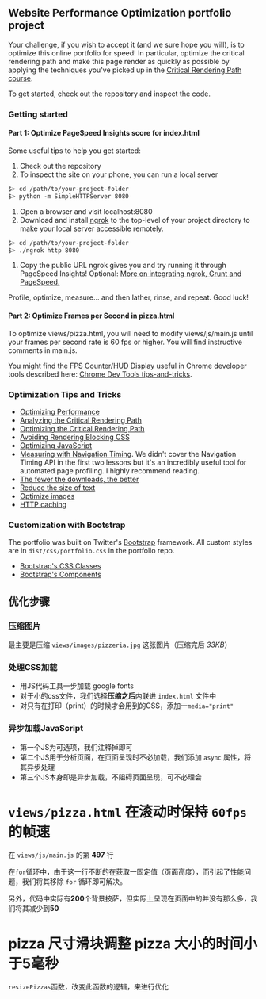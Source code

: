 ## Website Performance Optimization portfolio project

Your challenge, if you wish to accept it (and we sure hope you will), is to optimize this online portfolio for speed! In particular, optimize the critical rendering path and make this page render as quickly as possible by applying the techniques you've picked up in the [Critical Rendering Path course](https://www.udacity.com/course/ud884).

To get started, check out the repository and inspect the code.

### Getting started

#### Part 1: Optimize PageSpeed Insights score for index.html

Some useful tips to help you get started:

1. Check out the repository
1. To inspect the site on your phone, you can run a local server

  ```bash
  $> cd /path/to/your-project-folder
  $> python -m SimpleHTTPServer 8080
  ```

1. Open a browser and visit localhost:8080
1. Download and install [ngrok](https://ngrok.com/) to the top-level of your project directory to make your local server accessible remotely.

  ``` bash
  $> cd /path/to/your-project-folder
  $> ./ngrok http 8080
  ```

1. Copy the public URL ngrok gives you and try running it through PageSpeed Insights! Optional: [More on integrating ngrok, Grunt and PageSpeed.](http://www.jamescryer.com/2014/06/12/grunt-pagespeed-and-ngrok-locally-testing/)

Profile, optimize, measure... and then lather, rinse, and repeat. Good luck!

#### Part 2: Optimize Frames per Second in pizza.html

To optimize views/pizza.html, you will need to modify views/js/main.js until your frames per second rate is 60 fps or higher. You will find instructive comments in main.js. 

You might find the FPS Counter/HUD Display useful in Chrome developer tools described here: [Chrome Dev Tools tips-and-tricks](https://developer.chrome.com/devtools/docs/tips-and-tricks).

### Optimization Tips and Tricks
* [Optimizing Performance](https://developers.google.com/web/fundamentals/performance/ "web performance")
* [Analyzing the Critical Rendering Path](https://developers.google.com/web/fundamentals/performance/critical-rendering-path/analyzing-crp.html "analyzing crp")
* [Optimizing the Critical Rendering Path](https://developers.google.com/web/fundamentals/performance/critical-rendering-path/optimizing-critical-rendering-path.html "optimize the crp!")
* [Avoiding Rendering Blocking CSS](https://developers.google.com/web/fundamentals/performance/critical-rendering-path/render-blocking-css.html "render blocking css")
* [Optimizing JavaScript](https://developers.google.com/web/fundamentals/performance/critical-rendering-path/adding-interactivity-with-javascript.html "javascript")
* [Measuring with Navigation Timing](https://developers.google.com/web/fundamentals/performance/critical-rendering-path/measure-crp.html "nav timing api"). We didn't cover the Navigation Timing API in the first two lessons but it's an incredibly useful tool for automated page profiling. I highly recommend reading.
* <a href="https://developers.google.com/web/fundamentals/performance/optimizing-content-efficiency/eliminate-downloads.html">The fewer the downloads, the better</a>
* <a href="https://developers.google.com/web/fundamentals/performance/optimizing-content-efficiency/optimize-encoding-and-transfer.html">Reduce the size of text</a>
* <a href="https://developers.google.com/web/fundamentals/performance/optimizing-content-efficiency/image-optimization.html">Optimize images</a>
* <a href="https://developers.google.com/web/fundamentals/performance/optimizing-content-efficiency/http-caching.html">HTTP caching</a>

### Customization with Bootstrap
The portfolio was built on Twitter's <a href="http://getbootstrap.com/">Bootstrap</a> framework. All custom styles are in `dist/css/portfolio.css` in the portfolio repo.

* <a href="http://getbootstrap.com/css/">Bootstrap's CSS Classes</a>
* <a href="http://getbootstrap.com/components/">Bootstrap's Components</a>

## 优化步骤

### 压缩图片

最主要是压缩 `views/images/pizzeria.jpg` 这张图片（压缩完后 *33KB*）

### 处理CSS加载

- 用JS代码工具一步加载 google fonts
- 对于小的css文件，我们选择**压缩之后**内联进 `index.html` 文件中
- 对只有在打印（print）的时候才会用到的CSS，添加一`media="print"`

### 异步加载JavaScript

- 第一个JS为可选项，我们注释掉即可
- 第二个JS用于分析页面，在页面呈现时不必加载，我们添加 `async` 属性，将其异步处理
- 第三个JS本身即是异步加载，不阻碍页面呈现，可不必理会

# `views/pizza.html` 在滚动时保持 `60fps` 的帧速

在 `views/js/main.js` 的第 **497** 行

在`for`循环中，由于这一行不断的在获取一固定值（页面高度），而引起了性能问题，我们将其移除 `for` 循环即可解决。

另外，代码中实际有**200**个背景披萨，但实际上呈现在页面中的并没有那么多，我们将其减少到**50**


# pizza 尺寸滑块调整 pizza 大小的时间小于5毫秒

`resizePizzas`函数，改变此函数的逻辑，来进行优化